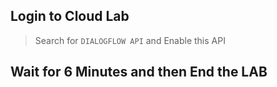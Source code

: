 ## Login to Cloud Lab
> Search for ```DIALOGFLOW API``` and Enable this API

## Wait for 6 Minutes and then End the LAB
